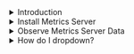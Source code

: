 <details>
<summary>Introduction</summary>
<br>

  Kubernetes system#

By now, you probably understood that one of the critical aspects of a system based on Kubernetes is a high level of dynamism. Almost nothing is static. We define Deployments or StatefulSets, and Kubernetes distributes the Pods across the cluster. In most cases, those Pods are rarely sitting in one place for a long time. Rolling updates result in Pods being re-created and potentially moved to other nodes. Failure of any kind provokes the rescheduling of the affected resources. Many other events cause the Pods to move around. A Kubernetes cluster is like a beehive. It’s full of life, and it’s always in motion.
Dynamic nature of Kubernetes#

The dynamic nature of a Kubernetes cluster is not only due to our (human) actions or rescheduling caused by failures. Autoscaling is to be blamed as well. We should fully embrace Kubernetes’ dynamic nature and move towards autonomous and self-sufficient clusters capable of serving the needs of our applications without (much) human involvement. To accomplish that, we need to provide sufficient information that will allow Kubernetes’ to scale the applications as well as the nodes that constitute the cluster. In this chapter, we’ll focus on the former case. We’ll explore commonly used and basic ways to auto-scale Pods based on memory and CPU consumption. We’ll accomplish that using HorizontalPodAutoscaler.

    HorizontalPodAutoscaler's only function is to automatically scale the number of Pods in a Deployment, a StatefulSet, or a few other types of resources. It accomplishes that by observing CPU and memory consumption of the Pods and acting when they reach pre-defined thresholds.

HorizontalPodAutoscaler is implemented as a Kubernetes API resource and a controller. The resource determines the behavior of the controller. The controller periodically adjusts the number of replicas in a StatefulSet or a Deployment to match the observed average CPU utilization to the target specified by a user.
<img width="572" alt="image" src="https://user-images.githubusercontent.com/75510135/167991660-8b843d95-9acd-496c-8b37-25ad34ef93c6.png">

  We’ll see HorizontalPodAutoscaler in action soon and comment on its specific features through practical examples. But, before we get there, we need a Kubernetes cluster as well as a source of metrics.

In the next lesson, we will create a cluster and get on with the process of Autoscaling Deployments and StatefulSets.

</details>

<details>
<summary>Install Metrics Server</summary>
<br>

  From Heapster to Metrics Server #

The critical element in scaling Pods is the Kubernetes Metrics Server. You might consider yourself a Kubernetes ninja and yet never heard of the Metrics Server. Don’t be ashamed if that’s the case. You’re not the only one.

If you started observing Kubernetes metrics, you might have used Heapster. It’s been around for a long time, and you likely have it running in your cluster, even if you don’t know what it is. Both the Metrics server and Heapster serve the same purpose, with one being deprecated for a while, so let’s clarify things a bit.

Early on, Kubernetes introduced Heapster as a tool that enables Container Cluster Monitoring and Performance Analysis for Kubernetes. It’s been around since Kubernetes version 1.0.6. You can say that Heapster has been part of Kubernetes’ life since its toddler age. It collects and interprets various metrics like resource usage, events, and so on. Heapster has been an integral part of Kubernetes and enabled it to schedule Pods appropriately. Without it, Kubernetes would be blind. It would not know which node has available memory, which Pod is using too much CPU, and so on. But, just as with most other tools that become available early, its design was a “failed experiment”. As Kubernetes continued growing, we (the community around Kubernetes) started realizing that a new, better, and, more importantly, a more extensible design is required. Hence, the Metrics Server was born. Right now, even though Heapster is still in use, it is considered deprecated, even though today the Metrics Server is still in beta state.
What is Metrics Server? #

A simple explanation is that it collects information about used resources (memory and CPU) of nodes and Pods. It does not store metrics, so do not think that you can use it to retrieve historical values and predict tendencies. There are other tools for that, and we’ll explore them later. Instead, Metrics Server's goal is to provide an API that can be used to retrieve current resource usage. We can use that API through kubectl or by sending direct requests with, let’s say, curl. In other words, the Metrics Server collects cluster-wide metrics and allows us to retrieve them through its API. That, by itself, is very powerful, but it is only part of the story.

I already mentioned extensibility. We can extend the Metrics Server to collect metrics from other sources. We’ll get there in due time. For now, we’ll explore what it provides out of the box and how it interacts with some other Kubernetes resources that will help us make our Pods scalable and more resilient.
Installation of Metrics Server #

Helm makes the installation of almost any publicly available software very easy if there is a Chart available. If there isn’t, you might want to consider an alternative since that is a clear indication that the vendor or the community behind it does not believe in Kubernetes. Or, maybe they do not have the skills necessary to develop a Chart. Either way, the best course of action is to run away from it and adopt an alternative. If that’s not an option, develop a Helm Chart yourself. In our case, there won’t be a need for such measures. Metrics Server does have a Helm Chart, and all we need to do is to install it.

    A note to GKE and AKS users#

    Google and Microsoft already ship Metrics Server as part of their managed Kubernetes clusters (GKE and AKS). There is no need to install it, so please skip the commands that follow.

    A note to minikube users#
    Metrics Server is available as one of the plugins. Please execute minikube addons enable metrics-server and kubectl -n kube-system rollout status deployment metrics-server commands instead of those below. 

    A note to Docker For Desktop users#

    Recent updates to the Metrics Server do not work with self-signed certificates by default. Since Docker For Desktop uses such certificates, you’ll need to allow insecure TLS. Please add --set args={"--kubelet-insecure-tls=true"} argument to the helm install command that follows.


  
  <img width="534" alt="image" src="https://user-images.githubusercontent.com/75510135/167994597-fccb603f-b932-42a3-8fb6-63caa7f0961f.png">

  We used Helm to install Metrics Server, and we waited until it rolled out.
Flow of data in Metrics Server #

Metrics Server will periodically fetch metrics from Kubeletes running on the nodes. Those metrics, for now, contain memory and CPU utilization of the Pods and the nodes. Other entities can request data from the Metrics Server through the API Server which has the Master Metrics API. An example of those entities is the Scheduler that, once Metrics Server is installed, uses its data to make decisions. As you will see soon, the usage of the Metrics Server goes beyond the Scheduler but, for now, the explanation should provide an image of the basic flow of data.
  
  <img width="642" alt="image" src="https://user-images.githubusercontent.com/75510135/167994630-de502b8a-b4b3-4d34-a90f-9298fea6231c.png">

  Retrieve the metrics of nodes #

Now we can explore one of the ways we can retrieve the metrics. We’ll start with those related to nodes.

kubectl top nodes

If you were fast, the output should state that metrics are not available yet. That’s normal. It takes a few minutes before the first iteration of metrics retrieval is executed. The exception is GKE and AKS that already come with the Metrics Server baked in.

Fetch some coffee before we repeat the command.

kubectl top nodes

This time, the output is different.

    In this chapter, I’ll show the outputs from Docker For Desktop. Depending on the Kubernetes flavor you’re using, your outputs will be different. Still, the logic is the same and you should not have a problem following along.

My output is as follows.

NAME               CPU(cores) CPU% MEMORY(bytes) MEMORY%
docker-for-desktop 248m       12%  1208Mi        63%

We can see that I have one node called docker-for-desktop. It is using 248 CPU milliseconds. Since the node has two cores, that’s 12% of the total available CPU. Similarly, 1.2GB of RAM is used, which is 63% of the total available memory of 2GB.

</details>


<details>
<summary>Observe Metrics Server Data</summary>
<br>

  Resource usage of the nodes is useful but is not what we’re looking for. In this chapter, we’re focused on auto-scaling Pods. But, before we get there, we should observe how much memory each of our Pods is using. We’ll start with those running in the kube-system Namespace.
Memory consumption of pods running in kube-system #

Execute the following from your command line to see the memory consumption of all the pods running in the Kube-system.
  <img width="924" alt="image" src="https://user-images.githubusercontent.com/75510135/168001866-51c73175-1c3b-4265-90af-17104fe7230d.png">

  <img width="933" alt="image" src="https://user-images.githubusercontent.com/75510135/168001896-555400c2-62e3-4bd1-a945-f712dd0813f3.png">

  <img width="921" alt="image" src="https://user-images.githubusercontent.com/75510135/168001931-62bc0e72-a11a-4068-a510-6f7a315fb74d.png">

  We can see that this time, the output shows each container separately. We can, for example, observe metrics of the kube-dns-* Pod separated into three containers (kubedns, dnsmasq, sidecar).
Flow of data using kubectl top #

When we request metrics through kubectl top, the flow of data is almost the same as when the scheduler makes requests. A request is sent to the API Server (Master Metrics API), which gets data from the Metrics Server which, in turn, was collecting information from Kubeletes running on the nodes of the cluster.
  <img width="646" alt="image" src="https://user-images.githubusercontent.com/75510135/168001981-3acc9253-340f-4b16-ae51-caa47b5e9045.png">

  Scrape the metrics using JSON #

While kubectl top command is useful to observe current metrics, it is pretty useless if we’d like to access them from other tools. After all, the goal is not for us to sit in front of a terminal with watch kubectl top pods command. That would be a waste of our (human) talent. Instead, our goal should be to scrape those metrics from other tools and create alerts and (maybe) dashboards based on both real-time and historical data. For that, we need output in JSON or some other machine-parsable format. Luckily, kubectl allows us to invoke its API directly in raw format and retrieve the same result as if a tool would query it.
  <img width="636" alt="image" src="https://user-images.githubusercontent.com/75510135/168002032-cf2960d4-a701-4dae-ac2f-79faf45c69da.png">

  <img width="911" alt="image" src="https://user-images.githubusercontent.com/75510135/168002059-9ae650e8-b620-4154-a7b9-36fcc13b2bba.png">

  
</details>

<details>
<summary>How do I dropdown?</summary>
<br>
This is how you dropdown.
</details>
